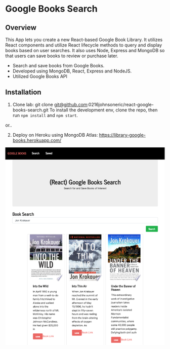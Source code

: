 # Google Books Search

## Overview

This App lets you create a new React-based Google Book Library. It utilizes React components and utilize React lifecycle methods to query and display books based on user searches. It also uses Node, Express and MongoDB so that users can save books to review or purchase later. 
- Search and save books from Google Books.
- Developed using MongoDB, React, Express and NodeJS.
- Utilized Google Books API
## Installation

1) Clone lab: git clone git@github.com:0216johnsoneric/react-google-books-search.git 
  To install the development env, clone the repo, then run `npm install` and `npm start`.

 or..

2) Deploy on Heroku using MongoDB Atlas: https://library-google-books.herokuapp.com/


<img src="client/public/.md/Screen Shot 2021-01-08 at 6.41.09 PM.png"/>
